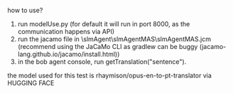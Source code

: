 how to use?

1. run modelUse.py (for default it will run in port 8000, as the communication happens via API)
2. run the jacamo file in \slmAgent\slmAgentMAS\slmAgentMAS.jcm (recommend using the JaCaMo CLI as gradlew can be buggy (jacamo-lang.github.io/jacamo/install.html))
3. in the bob agent console, run getTranslation("sentence").


the model used for this test is rhaymison/opus-en-to-pt-translator via HUGGING FACE
